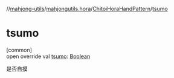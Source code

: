 //[mahjong-utils](../../../index.md)/[mahjongutils.hora](../index.md)/[ChitoiHoraHandPattern](index.md)/[tsumo](tsumo.md)

# tsumo

[common]\
open override val [tsumo](tsumo.md): [Boolean](https://kotlinlang.org/api/latest/jvm/stdlib/kotlin-stdlib/kotlin/-boolean/index.html)

是否自摸
